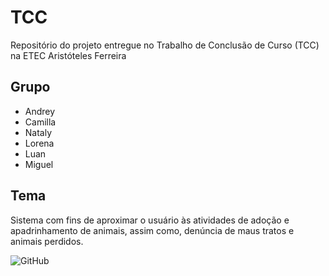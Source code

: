 # TCC
Repositório do projeto entregue no Trabalho de Conclusão de Curso (TCC) na ETEC Aristóteles Ferreira

## Grupo
 - Andrey
 - Camilla
 - Nataly
 - Lorena
 - Luan
 - Miguel
 
 ## Tema
 Sistema com fins de aproximar o usuário às atividades de adoção e apadrinhamento de animais, assim como, denúncia de maus tratos e animais perdidos.

![GitHub](https://img.shields.io/github/license/shimigui/TCC?style=for-the-badge)
